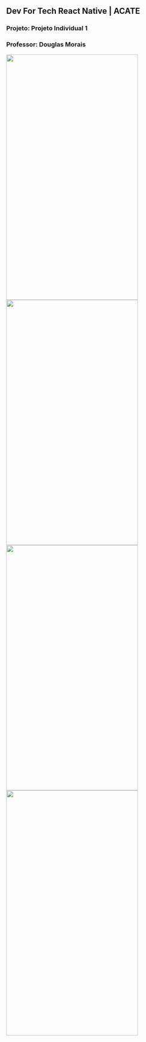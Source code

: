## Dev For Tech React Native | ACATE
### Projeto: Projeto Individual 1
### Professor: Douglas Morais

<div>
<img src="https://user-images.githubusercontent.com/29000780/187033650-ed52e119-e34e-44d5-be1d-7743d54b622c.png" width="350" height="650"/> 
<img src="https://user-images.githubusercontent.com/29000780/187033658-e462eecb-f6bc-4fe2-a6a3-b88d846d065d.png" width="350" height="650"/> 
<img src="https://user-images.githubusercontent.com/29000780/187033672-17a13669-402e-48e7-8446-1a120476273a.png" width="350" height="650"/> 
<img src="https://user-images.githubusercontent.com/29000780/187033664-db03491d-1120-40ef-b2a2-25f8aad40c67.png" width="350" height="650"/> 
</div>

